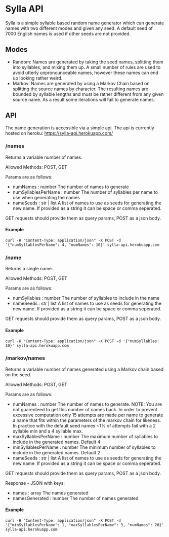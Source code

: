 # Sylla API

Sylla is a simple syllable based random name generator which can generate names with two different modes and given any seed. A default seed of 7000 English names is used if other seeds are not provided.

## Modes

- Random: Names are generated by taking the seed names, splitting them into syllables, and mixing them up. A small number of rules are used to avoid utterly unpronounceable names, however these names can end up looking rather weird.
- Markov: Names are generated by using a Markov Chain based on splitting the source names by character. The resulting names are bounded by syllable lengths and must be rather different from any given source name. As a result some iterations will fail to generate names.

## API

The name generation is accessible via a simple api. The api is currently hosted on heroku: https://sylla-api.herokuapp.com/

### /names

Returns a variable number of names.

Allowed Methods: POST, GET

Params are as follows:
- numNames : number 
    The number of names to generate
- numSyllablesPerName : number
    The number of syllables per name to use when generating the names
- nameSeeds : str | list
    A list of names to use as seeds for generating the new name. If
    provided as a string it can be space or comma seperated.

GET requests should provide them as query params, POST as a json body.

#### Example

`curl -H "Content-Type: application/json" -X POST -d '{"numSyllablesPerName": 4, "numNames": 10}' sylla-api.herokuapp.com`

### /name

Returns a single name.

Allowed Methods: POST, GET

Params are as follows:
- numSyllables : number
    The number of syllables to include in the name
- nameSeeds : str | list
    A list of names to use as seeds for generating the new name. If
    provided as a string it can be space or comma seperated.

GET requests should provide them as query params, POST as a json body.

#### Example

`curl -H "Content-Type: application/json" -X POST -d '{"numSyllables: 10}' sylla-api.herokuapp.com`

### /markov/names

  Returns a variable number of names generated using a Markov chain based
  on the seed.

  Allowed Methods: POST, GET

  Params are as follows:
  - numNames : number
      The number of names to generate.
      NOTE: You are not guarenteed to get this number of names back. In order
      to prevent excessive computation only 15 attempts are made per name
      to generate a name that fits within the parameters of the markov
      chain for likeness. In practice with the default seed names ~1% of
      attempts fail with a 2 syllable min and a 4 syllable max.
  - maxSyllablesPerName : number
      The maximum number of syllables to include in the generated names.
      Default 4
  - minSyllablesPerName : number
      The minimum number of syllables to include in the generated names.
      Default 2
  - nameSeeds : str | list
      A list of names to use as seeds for generating the new name. If
      provided as a string it can be space or comma seperated.

  GET requests should provide them as query params, POST as a json body.

  Response - JSON with keys:
  - names : array
      The names generated
  - namesGenerated : number
      The number of names generated

#### Example

`curl -H "Content-Type: application/json" -X POST -d '{"minSyllablesPerName": 1, "maxSyllablesPerName": 3, "numNames": 20}' sylla-api.herokuapp.com`
